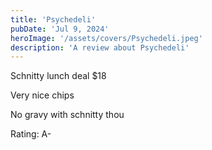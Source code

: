```yaml
---
title: 'Psychedeli'
pubDate: 'Jul 9, 2024'
heroImage: '/assets/covers/Psychedeli.jpeg'
description: 'A review about Psychedeli'
---
```


Schnitty lunch deal $18

Very nice chips

No gravy with schnitty thou

Rating: A-
